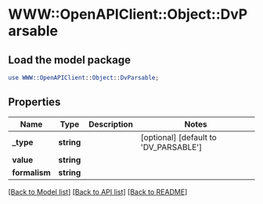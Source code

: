 # WWW::OpenAPIClient::Object::DvParsable

## Load the model package
```perl
use WWW::OpenAPIClient::Object::DvParsable;
```

## Properties
Name | Type | Description | Notes
------------ | ------------- | ------------- | -------------
**_type** | **string** |  | [optional] [default to &#39;DV_PARSABLE&#39;]
**value** | **string** |  | 
**formalism** | **string** |  | 

[[Back to Model list]](../README.md#documentation-for-models) [[Back to API list]](../README.md#documentation-for-api-endpoints) [[Back to README]](../README.md)


